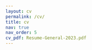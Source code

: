```yaml
---
layout: cv
permalink: /cv/
title: cv
nav: true
nav_order: 5
cv_pdf: Resume-General-2023.pdf
---
```

